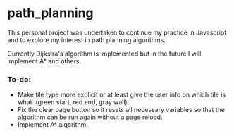 # path_planning

This personal project was undertaken to continue my practice in Javascript and to explore my interest in path planning algorithms. 

Currently Dijkstra's algorithm is implemented but in the future I will implement A* and others.

### To-do:
* Make tile type more explicit or at least give the user info on which tile is what. (green start, red end, gray wall).
* Fix the clear page button so it resets all necessary variables so that the algorithm can be run again without a page reload.
* Implement A* algorithm.
